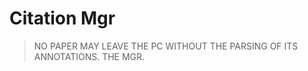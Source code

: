 Citation Mgr
============

> NO PAPER MAY LEAVE THE PC WITHOUT THE PARSING OF ITS ANNOTATIONS.
> THE MGR.



